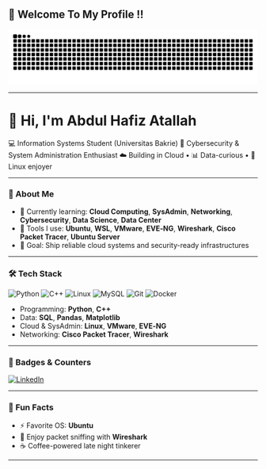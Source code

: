 ## 🌌 Welcome To My Profile !!
![Snake Cyberpunk](https://github.com/Badnation-137/Badnation-137/blob/output/snake-cyberpunk.svg)

---

# 👋 Hi, I'm **Abdul Hafiz Atallah**

💻 Information Systems Student (Universitas Bakrie)
🔐 Cybersecurity & System Administration Enthusiast
☁️ Building in Cloud • 📊 Data-curious • 🐧 Linux enjoyer

---

### 🔎 About Me

* 🌱 Currently learning: **Cloud Computing**, **SysAdmin**, **Networking**, **Cybersecurity**,  **Data Science**,  **Data Center**
* 🧰 Tools I use: **Ubuntu**, **WSL**, **VMware**, **EVE‑NG**, **Wireshark**, **Cisco Packet Tracer**,  **Ubuntu Server**
* 🎯 Goal: Ship reliable cloud systems and security-ready infrastructures

---

### 🛠️ Tech Stack

<p align="left">
  <img src="https://cdn.jsdelivr.net/gh/devicons/devicon/icons/python/python-original.svg" width="40" alt="Python"/>
  <img src="https://cdn.jsdelivr.net/gh/devicons/devicon/icons/cplusplus/cplusplus-original.svg" width="40" alt="C++"/>
  <img src="https://cdn.jsdelivr.net/gh/devicons/devicon/icons/linux/linux-original.svg" width="40" alt="Linux"/>
  <img src="https://cdn.jsdelivr.net/gh/devicons/devicon/icons/mysql/mysql-original.svg" width="40" alt="MySQL"/>
  <img src="https://cdn.jsdelivr.net/gh/devicons/devicon/icons/git/git-original.svg" width="40" alt="Git"/>
  <img src="https://cdn.jsdelivr.net/gh/devicons/devicon/icons/docker/docker-original.svg" width="40" alt="Docker"/>
</p>

* Programming: **Python**, **C++**
* Data: **SQL**, **Pandas**, **Matplotlib**
* Cloud & SysAdmin: **Linux**, **VMware**, **EVE‑NG**
* Networking: **Cisco Packet Tracer**, **Wireshark**

---

### 🧩 Badges & Counters

[![LinkedIn](https://img.shields.io/badge/LinkedIn-Profile-blue)](https://www.linkedin.com/in/abdul-hafiz-atallah/)

---

### 💬 Fun Facts

* ⚡ Favorite OS: **Ubuntu**
* 🧪 Enjoy packet sniffing with **Wireshark**
* ☕ Coffee-powered late night tinkerer

---
